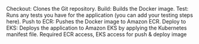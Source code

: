 Checkout: Clones the Git repository.
Build: Builds the Docker image.
Test: Runs any tests you have for the application (you can add your testing steps here).
Push to ECR: Pushes the Docker image to Amazon ECR.
Deploy to EKS: Deploys the application to Amazon EKS by applying the Kubernetes manifest file.
Required ECR access, EKS access for push & deploy image
